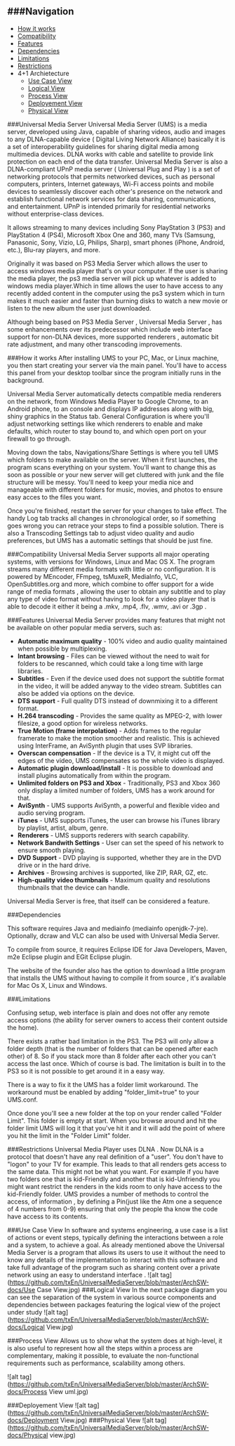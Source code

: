 ###Navigation
---
* [How it works](#how-it-works)
* [Compatibility](#compatibility)
* [Features](#features)
* [Dependencies](#dependencies)
* [Limitations](#limitations)
* [Restrictions](#restrictions)
* 4+1 Archietecture
  * [Use Case View](#use-case-view)
  * [Logical View](#logical-view)
  * [Process View](#process-view)
  * [Deployement View](#deployement-view)
  * [Physical View](#physical-view)
  


###Universal Media Server 
Universal Media Server (UMS) is a media server, developed using Java, capable of sharing  videos, audio and images to any DLNA-capable device ( Digital Living Network Alliance)  basically it is a set of interoperability guidelines for sharing digital media among multimedia devices. DLNA works with cable and satellite  to provide link protection on each end of the data transfer.
Universal Media Server is also a DLNA-compliant UPnP media server ( Universal Plug and Play ) is a set of networking protocols that permits networked devices, such as personal computers, printers, Internet gateways, Wi-Fi access points and mobile devices to seamlessly discover each other's presence on the network and establish functional network services for data sharing, communications, and entertainment. UPnP is intended primarily for residential networks without enterprise-class devices.

It allows streaming to many devices including Sony PlayStation 3 (PS3) and PlayStation 4 (PS4), Microsoft Xbox One and 360, many TVs (Samsung, Panasonic, Sony, Vizio, LG, Philips, Sharp), smart phones (iPhone, Android, etc.), Blu-ray players, and more.

Originally it was based on PS3 Media Server which allows the user to access windows media player that's on your computer. If the user is sharing the media player, the ps3 media server will pick up whatever is added to windows media player.Which in time allows the user to have access to any recently added content in the computer using the ps3 system which in turn makes it much easier and faster than burning disks to watch a new movie or listen to the new album the user just downloaded.

Although being based on PS3 Media Server , Universal Media Server , has some enhancements over its predecessor which include web interface support for non-DLNA devices, more supported renderers , automatic bit rate adjustment, and many other transcoding improvements.

###How it works
After installing UMS to your PC, Mac, or Linux machine, you then start creating your server via the main panel. You'll have to access this panel from your desktop toolbar since the program initially runs in the background.

Universal Media Server automatically detects compatible media renderers on the network, from Windows Media Player to Google Chrome, to an Android phone, to an console and displays IP addresses along with big, shiny graphics in the Status tab. General Configuration is where you'll adjust networking settings like which renderers to enable and make defaults, which router to stay bound to, and which open port on your firewall to go through.

Moving down the tabs, Navigations/Share Settings is where you tell UMS which folders to make available on the server. When it first launches, the program scans everything on your system. You'll want to change this as soon as possible or your new server will get cluttered with junk and the file structure will be messy. You'll need to keep your media nice and manageable with different folders for music, movies, and photos to ensure easy acces to the files you want.

Once you're finished, restart the server for your changes to take effect. The handy Log tab tracks all changes in chronological order, so if something goes wrong you can retrace your steps to find a possible solution. There is also a Transcoding Settings tab to adjust video quality and audio preferences, but  UMS has a automatic settings that should be just fine.

###Compatibility
Universal Media Server supports all major operating systems, with versions for Windows, Linux and Mac OS X. The program streams many different media formats with little or no configuration. It is powered by MEncoder, FFmpeg, tsMuxeR, MediaInfo, VLC, OpenSubtitles.org and more, which combine to offer support for a wide range of media formats , allowing the user to obtain any subtitle and to play any type of video format without having to look for a video player that is able to decode it either it being a .mkv, .mp4, .flv, .wmv, .avi or .3gp .

###Features
Universal Media Server provides many features that might not be available on other popular media servers, such as:  
* **Automatic maximum quality** - 100% video and audio quality maintained when possible by multiplexing.  
* **Intant browsing** - Files can be viewed without the need to wait for folders to be rescanned, which could take a long time with large libraries.  
* **Subtitles** - Even if the device used does not support the subtitle format in the video, it will be added anyway to the video stream. Subtitles can also be added via options on the device.  
* **DTS support** - Full quality DTS instead of downmixing it to a different format.  
* **H.264 transcoding** - Provides the same quality as MPEG-2, with lower filesize, a good option for wireless networks.  
* **True Motion (frame interpolation)** - Adds frames to the regular framerate to make the motion smoother and realistic. This is achieved using InterFrame, an AviSynth plugin that uses SVP libraries.  
* **Overscan compensation** - If the device is a TV, it might cut off the edges of the video, UMS compensates so the whole video is displayed.  
* **Automatic plugin download/install** - It is possible to download and install plugins automatically from within the program.  
* **Unlimited folders on PS3 and Xbox** - Traditionally, PS3 and Xbox 360 only display a limited number of folders, UMS has a work around for that.  
* **AviSynth** - UMS supports AviSynth, a powerful and flexible video and audio serving program.  
* **iTunes** - UMS supports iTunes, the user can browse his iTunes library by playlist, artist, album, genre.  
* **Renderers** - UMS supports rederers with search capability.  
* **Network Bandwith Settings** - User can set the speed of his network to ensure smooth playing.    
* **DVD Support** - DVD playing is supported, whether they are in the DVD drive or in the hard drive.    
* **Archives** - Browsing archives is supported, like ZIP, RAR, GZ, etc.  
* **High-quality video thumbnails** - Maximum quality and resolutions thumbnails that the device can handle.  

Universal Media Server is free, that itself can be considered a feature.

###Dependencies

This software requires Java and mediainfo (mediainfo openjdk-7-jre). Optionally, dcraw and VLC can also be used with Universal Media Server.

To compile from source, it requires Eclipse IDE for Java Developers, Maven, m2e Eclipse plugin and EGit Eclipse plugin.

The website of the founder also has the option to download a little program that installs the UMS without having to compile it from source , it's available for Mac Os X, Linux and Windows.

###Limitations

Confusing setup, web interface is plain and does not offer any remote access options (the ability for server owners to access their content outside the home).

There exists a rather bad limitation in the PS3. The PS3 will only allow a folder depth (that is the number of folders that can be opened after each other) of 8. So if you stack more than 8 folder after each other you can't access the last once. Which of course is bad. The limitation is built in to the PS3 so it is not possible to get around it in a easy way. 

There is a way to fix it the UMS has a folder limit workaround. The workaround must be enabled by adding "folder_limit=true" to your UMS.conf.

Once done you'll see a new folder at the top on your render called "Folder Limit". This folder is empty at start. When you browse around and hit the folder limit UMS will log it that you've hit it and it will add the point of where you hit the limit in the "Folder Limit" folder.

###Restrictions 
Universal Media Player uses DLNA . Now DLNA is a protocol that doesn't have any real definition of a "user". You don't have to "logon" to your TV for example. This leads to that all renders gets access to the same data. This might not be what you want. For example if you have two folders one that is kid-Friendly and another that is kid-Unfriendly you might want restrict the renders in the kids room to only have access to the kid-Friendly folder. UMS provides a number of methods to control the access, of information , by defining a Pin(just like the Atm one a sequence of 4 numbers from 0-9) ensuring that only the people tha know the code have access to its contents. 

###Use Case View
In software and systems engineering, a use case is a list of actions or event steps, typically defining the interactions between a role and a system, to achieve a goal.
As already mentioned above the Universal Media Server is a program that allows its users to use it without the need to know any details of the implementation to interact with this software and take full advantage of the program such as sharing content over a private network using an easy to understand interface .
![alt tag](https://github.com/txEn/UniversalMediaServer/blob/master/ArchSW-docs/Use Case View.jpg)
###Logical View
In the next package diagram you can see the separation of the system in various source components and dependencies between packages featuring the logical view of the project under study
![alt tag](https://github.com/txEn/UniversalMediaServer/blob/master/ArchSW-docs/Logical View.jpg)

###Process View
Allows us to show what the system does at high-level, it is also useful to represent how all the steps within a process are complementary, making it possible, to evaluate the non-functional requirements such as performance, scalability among others.

![alt tag](https://github.com/txEn/UniversalMediaServer/blob/master/ArchSW-docs/Process View uml.jpg)

###Deployement View
![alt tag](https://github.com/txEn/UniversalMediaServer/blob/master/ArchSW-docs/Deployment View.jpg)
###Physical View
![alt tag](https://github.com/txEn/UniversalMediaServer/blob/master/ArchSW-docs/Physical view.jpg)
